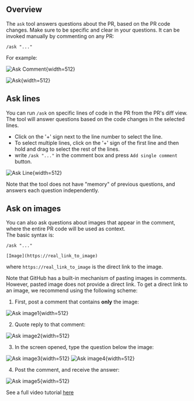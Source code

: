 ## Overview

The `ask` tool answers questions about the PR, based on the PR code changes. Make sure to be specific and clear in your questions.
It can be invoked manually by commenting on any PR:
```
/ask "..."
```
For example:

![Ask Comment](https://codium.ai/images/pr_agent/ask_comment.png){width=512}

![Ask](https://codium.ai/images/pr_agent/ask.png){width=512}

## Ask lines

You can run `/ask` on specific lines of code in the PR from the PR's diff view. The tool will answer questions based on the code changes in the selected lines.
- Click on the '+' sign next to the line number to select the line.
- To select multiple lines, click on the '+' sign of the first line and then hold and drag to select the rest of the lines. 
- write `/ask "..."` in the comment box and press `Add single comment` button.

![Ask Line](https://codium.ai/images/pr_agent/Ask_line.png){width=512}

Note that the tool does not have "memory" of previous questions, and answers each question independently.

## Ask on images

You can also ask questions about images that appear in the comment, where the entire PR code will be used as context.
<br>
The basic syntax is:
```
/ask "..."

[Image](https://real_link_to_image)
```
where `https://real_link_to_image` is the direct link to the image.

Note that GitHub has a built-in mechanism of pasting images in comments. However, pasted image does not provide a direct link.
To get a direct link to an image, we recommend using the following scheme:

1) First, post a comment that contains **only** the image:

![Ask image1](https://codium.ai/images/pr_agent/ask_images1.png){width=512}

2) Quote reply to that comment:

![Ask image2](https://codium.ai/images/pr_agent/ask_images2.png){width=512}

3) In the screen opened, type the question below the image:

![Ask image3](https://codium.ai/images/pr_agent/ask_images3.png){width=512}
![Ask image4](https://codium.ai/images/pr_agent/ask_images4.png){width=512}

4) Post the comment, and receive the answer:

![Ask image5](https://codium.ai/images/pr_agent/ask_images5.png){width=512}


See a full video tutorial [here](https://codium.ai/images/pr_agent/ask_image_video.mov)